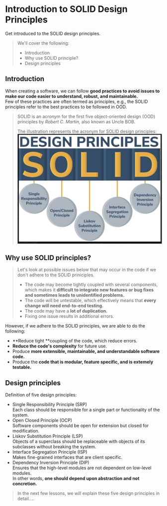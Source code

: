 # Introduction to SOLID Design Principles

Get introduced to the SOLID design principles.

> We'll cover the following:
>
> - Introduction
> - Why use SOLID principle?
> - Design principles

## Introduction

When creating a software, we can follow **good practices to avoid issues to make our code easier to understand, robust, and maintainable.**  
 Few of these practices are often termed as principles, e.g., the SOLID principles refer to the best practices to be followed in OOD.

> SOLID is an acronym for the first five object-oriented design (OOD) principles by _Robert C. Martin,_ also known as Uncle BOB.
>
> The illustration represents the acronym for SOLID design principles:
> ![SOLID](./images/00-solid.png)

## Why use SOLID principles?

> Let's look at possible issues below that may occur in the code if we don't adhere to the SOLID priniciples.
>
> - The code may become tightly coupled with several components, which makes it **difficult to integrate new features or bug fixes and sometimes leads to unidentified problems.**
> - The code will be untestable, which effectively means that **every change will need end-to-end testing.**
> - The code may have a **lot of duplication.**
> - Fixing one issue results in additional errors.

However, if we adhere to the SOLID principles, we are able to do the following:

- **Reduce tight **coupling of the code, which reduce errors.
- **Reduce the code's complexity** for future use.
- Produce **more extensible, maintainable, and understandable software code.**
- Produce the **code that is modular, feature specific, and is extemely testable.**

## Design principles

Definition of five design principles:

- Single Responsibility Principle (SRP)  
   Each class should be responsible for a single part or functionality of the system.
- Open Closed Principle (OCP)  
   Software components should be open for extension but closed for modification.
- Liskov Substitution Principle (LSP)  
   Objects of a superclass should be replaceable with objects of its subclasses without breaking the system.
- Interface Segregation Principle (ISP)  
   Makes fine-grained interfaces that are client specific.
- Dependency Inversion Principle (DIP)  
   Ensures that the high-level modules are not dependent on low-level modules.  
   In other words, **one should depend upon abstraction and not concretion.**

> In the next few lessons, we will explain these five design principles in detail....
